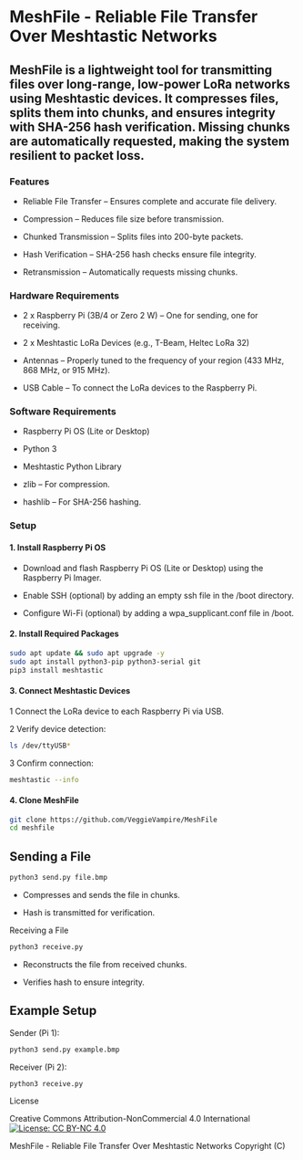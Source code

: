 # MeshFile - Reliable File Transfer Over Meshtastic Networks

## MeshFile is a lightweight tool for transmitting files over long-range, low-power LoRa networks using Meshtastic devices. It compresses files, splits them into chunks, and ensures integrity with SHA-256 hash verification. Missing chunks are automatically requested, making the system resilient to packet loss.

### Features

* Reliable File Transfer – Ensures complete and accurate file delivery.

* Compression – Reduces file size before transmission.

* Chunked Transmission – Splits files into 200-byte packets.

* Hash Verification – SHA-256 hash checks ensure file integrity.

* Retransmission – Automatically requests missing chunks.

### Hardware Requirements

* 2 x Raspberry Pi (3B/4 or Zero 2 W) – One for sending, one for receiving.

* 2 x Meshtastic LoRa Devices (e.g., T-Beam, Heltec LoRa 32)

* Antennas – Properly tuned to the frequency of your region (433 MHz, 868 MHz, or 915 MHz).

* USB Cable – To connect the LoRa devices to the Raspberry Pi.

### Software Requirements

* Raspberry Pi OS (Lite or Desktop)

* Python 3

* Meshtastic Python Library

* zlib – For compression.

* hashlib – For SHA-256 hashing.

### Setup

#### 1. Install Raspberry Pi OS

* Download and flash Raspberry Pi OS (Lite or Desktop) using the Raspberry Pi Imager.

* Enable SSH (optional) by adding an empty ssh file in the /boot directory.

* Configure Wi-Fi (optional) by adding a wpa_supplicant.conf file in /boot.

#### 2. Install Required Packages

```bash
sudo apt update && sudo apt upgrade -y
sudo apt install python3-pip python3-serial git
pip3 install meshtastic
```

#### 3. Connect Meshtastic Devices

1 Connect the LoRa device to each Raspberry Pi via USB.

2 Verify device detection:
```bash
ls /dev/ttyUSB*
```
3 Confirm connection:
```bash
meshtastic --info
```
#### 4. Clone MeshFile
```bash
git clone https://github.com/VeggieVampire/MeshFile
cd meshfile
```
## Sending a File
```bash
python3 send.py file.bmp
```
* Compresses and sends the file in chunks.

* Hash is transmitted for verification.

Receiving a File
```bash
python3 receive.py
```
* Reconstructs the file from received chunks.

* Verifies hash to ensure integrity.

## Example Setup

Sender (Pi 1):
```bash
python3 send.py example.bmp
```
Receiver (Pi 2):
```bash
python3 receive.py
```
License

Creative Commons Attribution-NonCommercial 4.0 International
[![License: CC BY-NC 4.0](https://img.shields.io/badge/License-CC%20BY--NC%204.0-lightgrey.svg)](http://creativecommons.org/licenses/by-nc/4.0/)

MeshFile - Reliable File Transfer Over Meshtastic Networks
Copyright (C)
